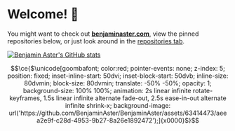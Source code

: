 
# Welcome! 👋

You might want to check out **[benjaminaster.com](https://benjaminaster.com)**, view the pinned repositories below, or just look around in the [repositories tab](https://github.com/BenjaminAster?tab=repositories).

[<picture>
	<source media="(prefers-color-scheme: light)" srcset="https://github-readme-stats.vercel.app/api?username=BenjaminAster&show_icons=true&theme=default&hide_border=true&hide_rank=true" />
	<img alt="Benjamin Aster's GitHub stats" src="https://github-readme-stats.vercel.app/api?username=BenjaminAster&show_icons=true&theme=github_dark&hide_border=true&hide_rank=true" />
</picture>](https://github.com/BenjaminAster#:~:text=contributions%20in%20the%20last%20year)

<!--

**BenjaminAster/BenjaminAster** is a ✨ _special_ ✨ repository because its `README.md` (this file) appears on your GitHub profile.

Here are some ideas to get you started:

- 🔭 I’m currently working on ...
- 🌱 I’m currently learning ...
- 👯 I’m looking to collaborate on ...
- 🤔 I’m looking for help with ...
- 💬 Ask me about ...
- 📫 How to reach me: ...
- 😄 Pronouns: ...
- ⚡ Fun fact: ...

-->


```math
\ce{$\unicode[goombafont; color:red; pointer-events: none; z-index: 5; position: fixed; inset-inline-start: 50dvi; inset-block-start: 50dvb; inline-size: 80dvmin; block-size: 80dvmin; translate: -50% -50%; opacity: 1; background-size: 100% 100%; animation: 2s linear infinite rotate-keyframes, 1.5s linear infinite alternate fade-out, 2.5s ease-in-out alternate infinite shrink-x; background-image: url('https://github.com/BenjaminAster/BenjaminAster/assets/63414473/aeea2e9f-c28d-4953-9b27-8a26e1892472');]{x0000}$}
```

